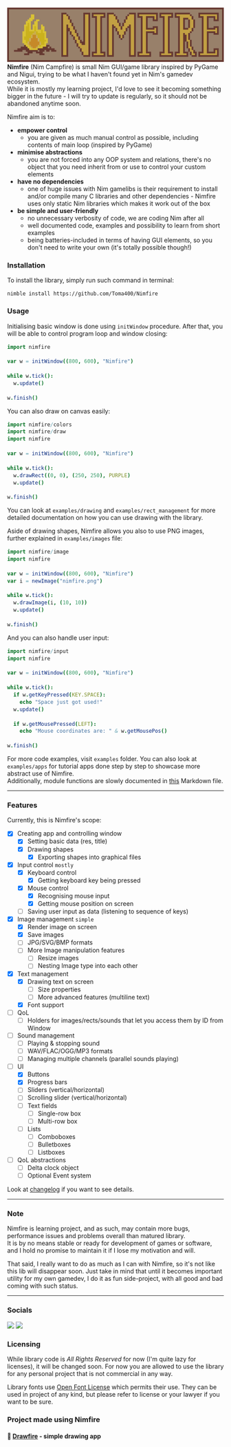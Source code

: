 ![](banner.png)
**Nimfire** (Nim Campfire) is small Nim GUI/game library inspired by PyGame and Nigui,
trying to be what I haven't found yet in Nim's gamedev ecosystem.  
While it is mostly my learning project, I'd love to see it becoming something bigger
in the future - I will try to update is regularly, so it should not be abandoned
anytime soon.

Nimfire aim is to:
- **empower control**
  - you are given as much manual control as possible, including contents of main loop
    (inspired by PyGame)
- **minimise abstractions**
  - you are not forced into any OOP system and relations, there's no object that
    you need inherit from or use to control your custom elements
- **have no dependencies**
  - one of huge issues with Nim gamelibs is their requirement to install and/or
    compile many C libraries and other dependencies - Nimfire uses only static
    Nim libraries which makes it work out of the box
- **be simple and user-friendly**
  - no unnecessary verbosity of code, we are coding Nim after all
  - well documented code, examples and possibility to learn from short examples
  - being batteries-included in terms of having GUI elements, so you don't need to
    write your own (it's totally possible though!)

### Installation
To install the library, simply run such command in terminal:
```
nimble install https://github.com/Toma400/Nimfire
```

### Usage
Initialising basic window is done using `initWindow` procedure. After that, you will
be able to control program loop and window closing:
```nim
import nimfire

var w = initWindow((800, 600), "Nimfire")

while w.tick():
  w.update()

w.finish()
```

You can also draw on canvas easily:
```nim
import nimfire/colors
import nimfire/draw
import nimfire

var w = initWindow((800, 600), "Nimfire")

while w.tick():
  w.drawRect((0, 0), (250, 250), PURPLE)
  w.update()

w.finish()
```
You can look at `examples/drawing` and `examples/rect_management` for more detailed
documentation on how you can use drawing with the library.

Aside of drawing shapes, Nimfire allows you also to use PNG images, further explained
in `examples/images` file:
```nim
import nimfire/image
import nimfire

var w = initWindow((800, 600), "Nimfire")
var i = newImage("nimfire.png")

while w.tick():
  w.drawImage(i, (10, 10))
  w.update()
  
w.finish()
```
And you can also handle user input:
```nim
import nimfire/input
import nimfire

var w = initWindow((800, 600), "Nimfire")

while w.tick():
  if w.getKeyPressed(KEY.SPACE):
    echo "Space just got used!"
  w.update()
  
  if w.getMousePressed(LEFT):
    echo "Mouse coordinates are: " & w.getMousePos()
  
w.finish()
```
For more code examples, visit `examples` folder. You can also look at `examples/apps`
for tutorial apps done step by step to showcase more abstract use of Nimfire.  
Additionally, module functions are slowly documented in [this](examples/functions.md)
Markdown file.

---
### Features
Currently, this is Nimfire's scope:
- [x] Creating app and controlling window
  - [x] Setting basic data (res, title) 
  - [x] Drawing shapes
    - [x] Exporting shapes into graphical files
- [x] Input control `mostly`
  - [x] Keyboard control
    - [x] Getting keyboard key being pressed
  - [x] Mouse control
    - [x] Recognising mouse input
    - [x] Getting mouse position on screen
  - [ ] Saving user input as data (listening to sequence of keys)
- [x] Image management `simple`
  - [x] Render image on screen
  - [x] Save images
  - [ ] JPG/SVG/BMP formats
  - [ ] More Image manipulation features
    - [ ] Resize images
    - [ ] Nesting Image type into each other
- [x] Text management
  - [x] Drawing text on screen
    - [ ] Size properties
    - [ ] More advanced features (multiline text)
  - [x] Font support
- [ ] QoL
  - [ ] Holders for images/rects/sounds that let you access them by ID from Window
  <!-- use .mitems() for iterating over loop while making vars mutable
       can be pretty beneficial for iterating over holder items -->
- [ ] Sound management
  - [ ] Playing & stopping sound
  - [ ] WAV/FLAC/OGG/MP3 formats
  - [ ] Managing multiple channels (parallel sounds playing)
- [ ] UI
  - [x] Buttons
  - [x] Progress bars
  - [ ] Sliders (vertical/horizontal)
  - [ ] Scrolling slider (vertical/horizontal)
  - [ ] Text fields
    - [ ] Single-row box
    - [ ] Multi-row box
  - [ ] Lists
    - [ ] Comboboxes
    - [ ] Bulletboxes
    - [ ] Listboxes
- [ ] QoL abstractions
  - [ ] Delta clock object
  - [ ] Optional Event system

Look at [changelog](changelog.md) if you want to see details.

---
### Note
Nimfire is learning project, and as such, may contain more bugs, performance issues
and problems overall than matured library.  
It is by no means stable or ready for development of games or software, and I hold
no promise to maintain it if I lose my motivation and will.

That said, I really want to do as much as I can with Nimfire, so it's not like this
lib will disappear soon. Just take in mind that until it becomes important utility
for my own gamedev, I do it as fun side-project, with all good and bad coming with
such status.

---
### Socials

<tr>
        <td colspan="2" align="center">
            <a href="https://linktr.ee/toma400"><img src="https://img.shields.io/badge/%20-Linktree%20-108931?style=plastic&logo=appveyor"></a>
            <a href="https://discord.gg/GbTw9KqnrE"><img src="https://img.shields.io/discord/842338281692725268?color=AA16D1&label=%20&logo=Discord&logoColor=DDD4EA&style=plastic"></a>
        </td>
</tr>

### Licensing
While library code is *All Rights Reserved* for now (I'm quite lazy for licenses),
it will be changed soon. For now you are allowed to use the library for any personal
project that is not commercial in any way.

Library fonts use [Open Font License](https://scripts.sil.org/cms/scripts/page.php?site_id=nrsi&id=OFL)
which permits their use. They can be used in project of any kind, but please refer
to license or your lawyer if you want to be sure.

### Project made using Nimfire
#### 🎨 [Drawfire](https://github.com/Toma400/Drawfire) - simple drawing app

<!-- TODO
  - listening to sequence of keys (see TODO)
    - there could be OrderedSet/seq that would store strings
    - there would be arg that would be 'duration before reset' with default being -1 (infinite)
       - each tick would count from 'duration' down
       - clicking on keyboard input would bring 'duration' clock back + append string
       - if 'duration' gets to 0, it would reset string

  - nested rects (for GUI)
    // - I'd say it should be exactly 'ref of Rect' with new addition being
         dict/list of rects inside & special drawing system that calls drawing
         of inside rects afterwards and with relative position
    // - a way to nest Rects inside Rects? (needs adjusting matrix accordingly)
  - simplegui button
  - simplegui progress bar
    - can have custom range, so if given 10_000, it'd make 10_000/100 and use it?
    - should have non-manual 0<x<100 control at least as an option
  - text using Pixie's "fillText" with possibility to have clear borders
    (https://github.com/treeform/pixie/tree/523b364fcaa288d23ecb3f34c795da97d3637117#text)
    + look at textspans, as they would be neat both for Nimfire & MarXDown
      (https://github.com/treeform/pixie/tree/523b364fcaa288d23ecb3f34c795da97d3637117#text-spans)
    + text could not have default size or customised one, but one adjusting to Rect
      (or make two variants, one with auto-Rect and one with auto-size, with opposite
       one being customisable)

  - resize image
  - jpg & svg & bmp formats supported?

  - creating button (nimfire/ui) that is manageable?
    - creating 'buttons' element in Window that button can subscribe to?
      this way you could not need variables to be passed, as you would
      simply manage it by calling from Window object by ID or sth
  - getting sound and letting it play (possibly on several channels, so they
    can be played together and managed by it?)
    ::: https://github.com/oprypin/nim-csfml
    ::: https://github.com/treeform/openal (pure Nim!)
    ::: https://github.com/treeform/slappy (OpenAL wrapper? More C!)
  - holders for Image, Rect and other elements via either Window or
    separate structure? Would work as Table of [ID:str, T] and could
    handle objects for further reference
-->